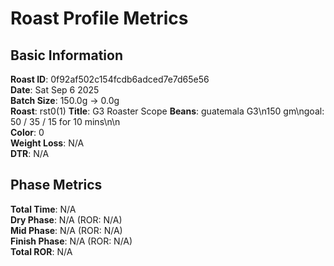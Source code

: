 # Roast Profile Metrics

## Basic Information
**Roast ID**: 0f92af502c154fcdb6adced7e7d65e56  
**Date**: Sat Sep 6 2025  
**Batch Size**: 150.0g → 0.0g  
**Roast**: rst0(1)
**Title**: G3 Roaster Scope
**Beans**: guatemala G3\n150 gm\ngoal:  50 / 35 / 15 for 10 mins\n\n  
**Color**: 0  
**Weight Loss**: N/A  
**DTR**: N/A  

## Phase Metrics
**Total Time**: N/A  
**Dry Phase**: N/A (ROR: N/A)  
**Mid Phase**: N/A (ROR: N/A)  
**Finish Phase**: N/A (ROR: N/A)  
**Total ROR**: N/A  
